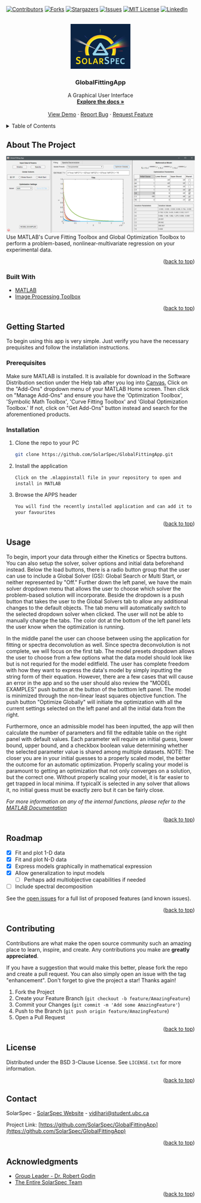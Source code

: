 <div id="top"></div>

<!-- PROJECT SHIELDS -->
[![Contributors][contributors-shield]][contributors-url]
[![Forks][forks-shield]][forks-url]
[![Stargazers][stars-shield]][stars-url]
[![Issues][issues-shield]][issues-url]
[![MIT License][license-shield]][license-url]
[![LinkedIn][linkedin-shield]][linkedin-url]



<!-- PROJECT LOGO -->
<br />
<div align="center">
  <a href="https://github.com/SolarSpec/GlobalFittingApp">
    <img src="GlobalFittingApp_resources/logo.png" alt="SolarSpec" width="160" height="120">
  </a>

<h3 align="center">GlobalFittingApp</h3>

  <p align="center">
    A Graphical User Interface 
    <br />
    <a href="https://github.com/SolarSpec/GlobalFittingApp"><strong>Explore the docs »</strong></a>
    <br />
    <br />
    <a href="https://github.com/SolarSpec/GlobalFittingApp">View Demo</a>
    ·
    <a href="https://github.com/SolarSpec/GlobalFittingApp/issues">Report Bug</a>
    ·
    <a href="https://github.com/SolarSpec/GlobalFittingApp/issues">Request Feature</a>
  </p>
</div>



<!-- TABLE OF CONTENTS -->
<details>
  <summary>Table of Contents</summary>
  <ol>
    <li>
      <a href="#about-the-project">About The Project</a>
      <ul>
        <li><a href="#built-with">Built With</a></li>
      </ul>
    </li>
    <li>
      <a href="#getting-started">Getting Started</a>
      <ul>
        <li><a href="#prerequisites">Prerequisites</a></li>
        <li><a href="#installation">Installation</a></li>
      </ul>
    </li>
    <li><a href="#usage">Usage</a></li>
    <li><a href="#roadmap">Roadmap</a></li>
    <li><a href="#contributing">Contributing</a></li>
    <li><a href="#license">License</a></li>
    <li><a href="#contact">Contact</a></li>
    <li><a href="#acknowledgments">Acknowledgments</a></li>
  </ol>
</details>



<!-- ABOUT THE PROJECT -->
## About The Project

[![GlobalFittingApp Screenshot][product-screenshot]](https://solarspec.ok.ubc.ca/)
Use MATLAB's Curve Fitting Toolbox and Global Optimization Toolbox to perform a problem-based, nonlinear-multivariate regression on your experimental data.
<p align="right">(<a href="#top">back to top</a>)</p>



### Built With

* [MATLAB](https://www.mathworks.com/products/matlab.html)
* [Image Processing Toolbox](https://www.mathworks.com/help/images/)
<p align="right">(<a href="#top">back to top</a>)</p>



<!-- GETTING STARTED -->
## Getting Started

To begin using this app is very simple. Just verify you have the necessary prequisites and follow the installation instructions.

### Prerequisites

Make sure MATLAB is installed. It is available for download in the Software Distribution section under the Help tab after you log into [Canvas.](https://canvas.ubc.ca/)
Click on the "Add-Ons" dropdown menu of your MATLAB Home screen. Then click on "Manage Add-Ons" and ensure you have the 'Optimization Toolbox', 'Symbolic Math Toolbox', 'Curve Fitting Toolbox' and 'Global Optimization Toolbox.' If not, click on "Get Add-Ons" button instead and search for the aforementioned products.

### Installation

1. Clone the repo to your PC
   ```sh
   git clone https://github.com/SolarSpec/GlobalFittingApp.git
   ```
2. Install the application 
   ```
   Click on the .mlappinstall file in your repository to open and install in MATLAB
   ```
3. Browse the APPS header
   ```
   You will find the recently installed application and can add it to your favourites
   ```

<p align="right">(<a href="#top">back to top</a>)</p>



<!-- USAGE EXAMPLES -->
## Usage
To begin, import your data through either the Kinetics or Spectra buttons. You can also setup the solver, solver options and initial data beforehand instead. Below the load buttons, there is a radio button group that the user can use to include a Global Solver (GS): Global Search or Multi Start, or neither represented by "Off." Further down the left panel, we have the main solver dropdown menu that allows the user to choose which solver the problem-based solution will incorporate. Beside the dropdown is a push button that takes the user to the Global Solvers tab to allow any additional changes to the default objects. The tab menu will automatically switch to the selected dropdown solver when clicked. The user will not be able to manually change the tabs. The color dot at the bottom of the left panel lets the user know when the optimization is running.

In the middle panel the user can choose between using the application for fitting or spectra deconvolution as well. Since spectra deconvolution is not complete, we will focus on the first tab. The model presets dropdown allows the user to choose from a few options what the data model should look like but is not requried for the model editfield. The user has complete freedom with how they want to express the data's model by simply inputting the string form of their equation. However, there are a few cases that will cause an error in the app and so the user should also review the "MODEL EXAMPLES" push button at the button of the botttom left panel. The model is minimized through the non-linear least squares objective function. The push button "Optimize Globally" will initiate the optimization with all the current settings selected on the left panel and all the initial data from the right.

Furthermore, once an admissible model has been inputted, the app will then calculate the number of parameters and fill the editable table on the right panel with default values. Each parameter will require an initial guess, lower bound, upper bound, and a checkbox boolean value determining whether the selected parameter value is shared among multiple datasets. NOTE: The closer you are in your initial guesses to a properly scaled model, the better the outcome for an automatic optimization. Properly scaling your model is paramount to getting an optimization that not only converges on a solution, but the correct one. Without properly scaling your model, it is far easier to get trapped in local minima. If typicalX is selected in any solver that allows it, no initial guess must be exactly zero but it can be fairly close.

_For more information on any of the internal functions, please refer to the [MATLAB Documentation](https://www.mathworks.com/help/matlab/)_

<p align="right">(<a href="#top">back to top</a>)</p>



<!-- ROADMAP -->
## Roadmap

- [X] Fit and plot 1-D data
- [X] Fit and plot N-D data
- [X] Express models graphically in mathematical expression
- [X] Allow generalization to input models
  - [ ] Perhaps add multiobjective capabilities if needed
- [ ] Include spectral decomposition

See the [open issues](https://github.com/SolarSpec/GlobalFittingApp/issues) for a full list of proposed features (and known issues).

<p align="right">(<a href="#top">back to top</a>)</p>



<!-- CONTRIBUTING -->
## Contributing

Contributions are what make the open source community such an amazing place to learn, inspire, and create. Any contributions you make are **greatly appreciated**.

If you have a suggestion that would make this better, please fork the repo and create a pull request. You can also simply open an issue with the tag "enhancement".
Don't forget to give the project a star! Thanks again!

1. Fork the Project
2. Create your Feature Branch (`git checkout -b feature/AmazingFeature`)
3. Commit your Changes (`git commit -m 'Add some AmazingFeature'`)
4. Push to the Branch (`git push origin feature/AmazingFeature`)
5. Open a Pull Request

<p align="right">(<a href="#top">back to top</a>)</p>



<!-- LICENSE -->
## License

Distributed under the BSD 3-Clause License. See `LICENSE.txt` for more information.

<p align="right">(<a href="#top">back to top</a>)</p>



<!-- CONTACT -->
## Contact

SolarSpec - [SolarSpec Website](https://solarspec.ok.ubc.ca/) - vidihari@student.ubc.ca

Project Link: [https://github.com/SolarSpec/GlobalFittingApp](https://github.com/SolarSpec/GlobalFittingApp)

<p align="right">(<a href="#top">back to top</a>)</p>



<!-- ACKNOWLEDGMENTS -->
## Acknowledgments

* [Group Leader - Dr. Robert Godin](https://solarspec.ok.ubc.ca/people/)
* [The Entire SolarSpec Team](https://solarspec.ok.ubc.ca/people/)

<p align="right">(<a href="#top">back to top</a>)</p>



<!-- MARKDOWN LINKS & IMAGES -->
<!-- https://www.markdownguide.org/basic-syntax/#reference-style-links -->
[contributors-shield]: https://img.shields.io/github/contributors/SolarSpec/GlobalFittingApp.svg?style=for-the-badge
[contributors-url]: https://github.com/SolarSpec/GlobalFittingApp/graphs/contributors
[forks-shield]: https://img.shields.io/github/forks/SolarSpec/GlobalFittingApp.svg?style=for-the-badge
[forks-url]: https://github.com/SolarSpec/GlobalFittingApp/network/members
[stars-shield]: https://img.shields.io/github/stars/SolarSpec/GlobalFittingApp.svg?style=for-the-badge
[stars-url]: https://github.com/SolarSpec/GlobalFittingApp/stargazers
[issues-shield]: https://img.shields.io/github/issues/SolarSpec/GlobalFittingApp.svg?style=for-the-badge
[issues-url]: https://github.com/SolarSpec/GlobalFittingApp/issues
[license-shield]: https://img.shields.io/github/license/SolarSpec/GlobalFittingApp.svg?style=for-the-badge
[license-url]: https://github.com/SolarSpec/GlobalFittingApp/blob/main/LICENSE
[linkedin-shield]: https://img.shields.io/badge/-LinkedIn-black.svg?style=for-the-badge&logo=linkedin&colorB=555
[linkedin-url]: https://linkedin.com/in/haris-vidimlic-06730019b/
[product-screenshot]: GlobalFittingApp_resources/Screenshot.png
